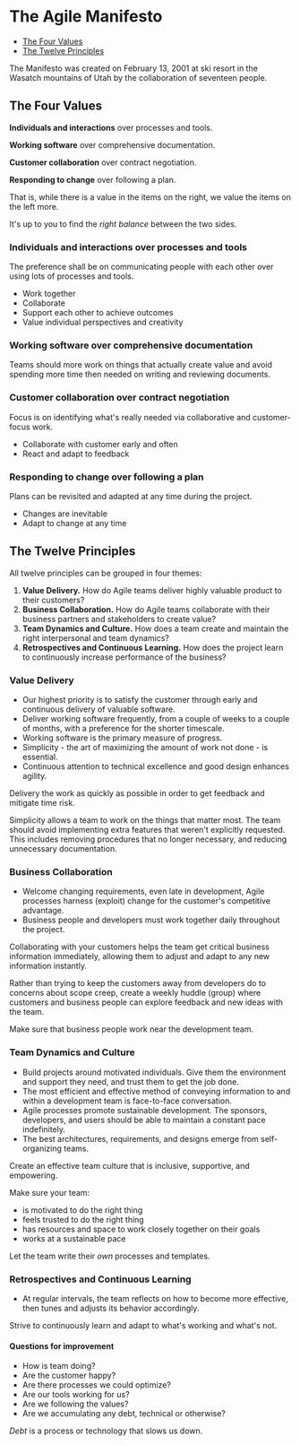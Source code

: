 # The Agile Manifesto

- [The Four Values](#the-four-values)
- [The Twelve Principles](#the-twelve-principles)

The Manifesto was created on February 13, 2001 at ski resort in the Wasatch mountains of Utah by the collaboration of seventeen people.

## The Four Values

**Individuals and interactions** over processes and tools.

**Working software** over comprehensive documentation.

**Customer collaboration** over contract negotiation.

**Responding to change** over following a plan.

That is, while there is a value in the items on the right, we value the items on the left more.

It's up to you to find the *right balance* between the two sides.

### Individuals and interactions over processes and tools

The preference shall be on communicating people with each other over using lots of processes and tools.

- Work together
- Collaborate
- Support each other to achieve outcomes
- Value individual perspectives and creativity

### Working software over comprehensive documentation

Teams should more work on things that actually create value and avoid spending more time then needed on writing and reviewing documents.

### Customer collaboration over contract negotiation

Focus is on identifying what's really needed via collaborative and customer-focus work.

- Collaborate with customer early and often
- React and adapt to feedback

### Responding to change over following a plan

Plans can be revisited and adapted at any time during the project.

- Changes are inevitable
- Adapt to change at any time

## The Twelve Principles

All twelve principles can be grouped in four themes:

1. **Value Delivery.** How do Agile teams deliver highly valuable product to their customers?
2. **Business Collaboration.** How do Agile teams collaborate with their business partners and stakeholders to create value?
3. **Team Dynamics and Culture.** How does a team create and maintain the right interpersonal and team dynamics?
4. **Retrospectives and Continuous Learning.** How does the project learn to continuously increase performance of the business?

### Value Delivery

- Our highest priority is to satisfy the customer through early and continuous delivery of valuable software.
- Deliver working software frequently, from a couple of weeks to a couple of months, with a preference for the shorter timescale.
- Working software is the primary measure of progress.
- Simplicity - the art of maximizing the amount of work not done - is essential.
- Continuous attention to technical excellence and good design enhances agility.

Delivery the work as quickly as possible in order to get feedback and mitigate time risk.

Simplicity allows a team to work on the things that matter most. The team should avoid implementing extra features that weren't explicitly requested. This includes removing procedures that no longer necessary, and reducing unnecessary documentation.

### Business Collaboration

- Welcome changing requirements, even late in development, Agile processes harness (exploit) change for the customer's competitive advantage.
- Business people and developers must work together daily throughout the project.

Collaborating with your customers helps the team get critical business information immediately, allowing them to adjust and adapt to any new information instantly.

Rather than trying to keep the customers away from developers do to concerns about scope creep, create a weekly huddle (group) where customers and business people can explore feedback and new ideas with the team.

Make sure that business people work near the development team.

### Team Dynamics and Culture

- Build projects around motivated individuals. Give them the environment and support they need, and trust them to get the job done.
- The most efficient and effective method of conveying information to and within a development team is face-to-face conversation.
- Agile processes promote sustainable development. The sponsors, developers, and users should be able to maintain a constant pace indefinitely.
- The best architectures, requirements, and designs emerge from self-organizing teams.

Create an effective team culture that is inclusive, supportive, and empowering.

Make sure your team:

- is motivated to do the right thing
- feels trusted to do the right thing
- has resources and space to work closely together on their goals
- works at a sustainable pace

Let the team write their *own* processes and templates.

### Retrospectives and Continuous Learning

- At regular intervals, the team reflects on how to become more effective, then tunes and adjusts its behavior accordingly.

Strive to continuously learn and adapt to what's working and what's not.

#### Questions for improvement

- How is team doing?
- Are the customer happy?
- Are there processes we could optimize?
- Are our tools working for us?
- Are we following the values?
- Are we accumulating any debt, technical or otherwise?

*Debt* is a process or technology that slows us down.
